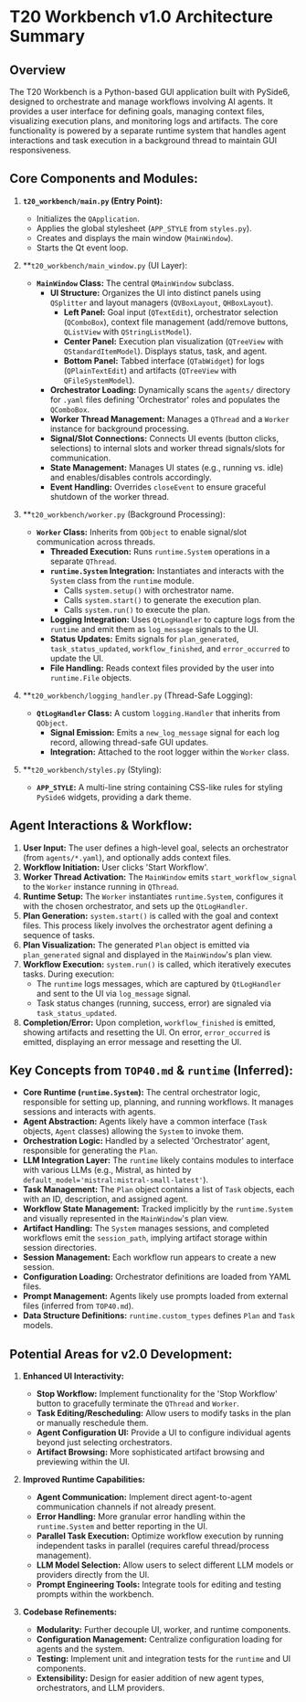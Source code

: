 # T20 Workbench v1.0 Architecture Summary

## Overview

The T20 Workbench is a Python-based GUI application built with PySide6, designed to orchestrate and manage workflows involving AI agents. It provides a user interface for defining goals, managing context files, visualizing execution plans, and monitoring logs and artifacts. The core functionality is powered by a separate runtime system that handles agent interactions and task execution in a background thread to maintain GUI responsiveness.

## Core Components and Modules:

1.  **`t20_workbench/main.py` (Entry Point):**
    *   Initializes the `QApplication`.
    *   Applies the global stylesheet (`APP_STYLE` from `styles.py`).
    *   Creates and displays the main window (`MainWindow`).
    *   Starts the Qt event loop.

2.  **`t20_workbench/main_window.py` (UI Layer):
    *   **`MainWindow` Class:** The central `QMainWindow` subclass.
        *   **UI Structure:** Organizes the UI into distinct panels using `QSplitter` and layout managers (`QVBoxLayout`, `QHBoxLayout`).
            *   **Left Panel:** Goal input (`QTextEdit`), orchestrator selection (`QComboBox`), context file management (add/remove buttons, `QListView` with `QStringListModel`).
            *   **Center Panel:** Execution plan visualization (`QTreeView` with `QStandardItemModel`). Displays status, task, and agent.
            *   **Bottom Panel:** Tabbed interface (`QTabWidget`) for logs (`QPlainTextEdit`) and artifacts (`QTreeView` with `QFileSystemModel`).
        *   **Orchestrator Loading:** Dynamically scans the `agents/` directory for `.yaml` files defining 'Orchestrator' roles and populates the `QComboBox`.
        *   **Worker Thread Management:** Manages a `QThread` and a `Worker` instance for background processing.
        *   **Signal/Slot Connections:** Connects UI events (button clicks, selections) to internal slots and worker thread signals/slots for communication.
        *   **State Management:** Manages UI states (e.g., running vs. idle) and enables/disables controls accordingly.
        *   **Event Handling:** Overrides `closeEvent` to ensure graceful shutdown of the worker thread.

3.  **`t20_workbench/worker.py` (Background Processing):
    *   **`Worker` Class:** Inherits from `QObject` to enable signal/slot communication across threads.
        *   **Threaded Execution:** Runs `runtime.System` operations in a separate `QThread`.
        *   **`runtime.System` Integration:** Instantiates and interacts with the `System` class from the `runtime` module.
            *   Calls `system.setup()` with orchestrator name.
            *   Calls `system.start()` to generate the execution plan.
            *   Calls `system.run()` to execute the plan.
        *   **Logging Integration:** Uses `QtLogHandler` to capture logs from the `runtime` and emit them as `log_message` signals to the UI.
        *   **Status Updates:** Emits signals for `plan_generated`, `task_status_updated`, `workflow_finished`, and `error_occurred` to update the UI.
        *   **File Handling:** Reads context files provided by the user into `runtime.File` objects.

4.  **`t20_workbench/logging_handler.py` (Thread-Safe Logging):
    *   **`QtLogHandler` Class:** A custom `logging.Handler` that inherits from `QObject`.
        *   **Signal Emission:** Emits a `new_log_message` signal for each log record, allowing thread-safe GUI updates.
        *   **Integration:** Attached to the root logger within the `Worker` class.

5.  **`t20_workbench/styles.py` (Styling):
    *   **`APP_STYLE`:** A multi-line string containing CSS-like rules for styling `PySide6` widgets, providing a dark theme.

## Agent Interactions & Workflow:

1.  **User Input:** The user defines a high-level goal, selects an orchestrator (from `agents/*.yaml`), and optionally adds context files.
2.  **Workflow Initiation:** User clicks 'Start Workflow'.
3.  **Worker Thread Activation:** The `MainWindow` emits `start_workflow_signal` to the `Worker` instance running in `QThread`.
4.  **Runtime Setup:** The `Worker` instantiates `runtime.System`, configures it with the chosen orchestrator, and sets up the `QtLogHandler`.
5.  **Plan Generation:** `system.start()` is called with the goal and context files. This process likely involves the orchestrator agent defining a sequence of tasks.
6.  **Plan Visualization:** The generated `Plan` object is emitted via `plan_generated` signal and displayed in the `MainWindow`'s plan view.
7.  **Workflow Execution:** `system.run()` is called, which iteratively executes tasks. During execution:
    *   The `runtime` logs messages, which are captured by `QtLogHandler` and sent to the UI via `log_message` signal.
    *   Task status changes (running, success, error) are signaled via `task_status_updated`.
8.  **Completion/Error:** Upon completion, `workflow_finished` is emitted, showing artifacts and resetting the UI. On error, `error_occurred` is emitted, displaying an error message and resetting the UI.

## Key Concepts from `TOP40.md` & `runtime` (Inferred):

*   **Core Runtime (`runtime.System`):** The central orchestrator logic, responsible for setting up, planning, and running workflows. It manages sessions and interacts with agents.
*   **Agent Abstraction:** Agents likely have a common interface (`Task` objects, `Agent` classes) allowing the `System` to invoke them.
*   **Orchestration Logic:** Handled by a selected 'Orchestrator' agent, responsible for generating the `Plan`.
*   **LLM Integration Layer:** The `runtime` likely contains modules to interface with various LLMs (e.g., Mistral, as hinted by `default_model='mistral:mistral-small-latest'`).
*   **Task Management:** The `Plan` object contains a list of `Task` objects, each with an ID, description, and assigned agent.
*   **Workflow State Management:** Tracked implicitly by the `runtime.System` and visually represented in the `MainWindow`'s plan view.
*   **Artifact Handling:** The `System` manages sessions, and completed workflows emit the `session_path`, implying artifact storage within session directories.
*   **Session Management:** Each workflow run appears to create a new session.
*   **Configuration Loading:** Orchestrator definitions are loaded from YAML files.
*   **Prompt Management:** Agents likely use prompts loaded from external files (inferred from `TOP40.md`).
*   **Data Structure Definitions:** `runtime.custom_types` defines `Plan` and `Task` models.

## Potential Areas for v2.0 Development:

1.  **Enhanced UI Interactivity:**
    *   **Stop Workflow:** Implement functionality for the 'Stop Workflow' button to gracefully terminate the `QThread` and `Worker`.
    *   **Task Editing/Rescheduling:** Allow users to modify tasks in the plan or manually reschedule them.
    *   **Agent Configuration UI:** Provide a UI to configure individual agents beyond just selecting orchestrators.
    *   **Artifact Browsing:** More sophisticated artifact browsing and previewing within the UI.

2.  **Improved Runtime Capabilities:**
    *   **Agent Communication:** Implement direct agent-to-agent communication channels if not already present.
    *   **Error Handling:** More granular error handling within the `runtime.System` and better reporting in the UI.
    *   **Parallel Task Execution:** Optimize workflow execution by running independent tasks in parallel (requires careful thread/process management).
    *   **LLM Model Selection:** Allow users to select different LLM models or providers directly from the UI.
    *   **Prompt Engineering Tools:** Integrate tools for editing and testing prompts within the workbench.

3.  **Codebase Refinements:**
    *   **Modularity:** Further decouple UI, worker, and runtime components.
    *   **Configuration Management:** Centralize configuration loading for agents and the system.
    *   **Testing:** Implement unit and integration tests for the `runtime` and UI components.
    *   **Extensibility:** Design for easier addition of new agent types, orchestrators, and LLM providers.